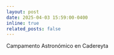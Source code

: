 ```yaml
---
layout: post
date: 2025-04-03 15:59:00-0400
inline: true
related_posts: false
---
```


Campamento Astronómico en Cadereyta
